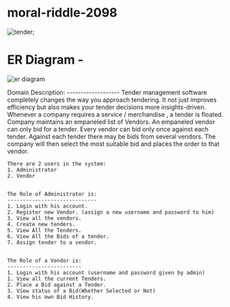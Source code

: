 
# moral-riddle-2098

![tender](https://user-images.githubusercontent.com/105962036/201521140-523131c6-0d92-43ab-9c8b-db1e71cfdaab.jpg);

ER Diagram -
===========
![er diagram](https://user-images.githubusercontent.com/105962036/201519557-50028f5a-54e1-47fb-a30b-f5d97986ed42.png)

  Domain Description:
	-------------------
    Tender management software completely changes the way you approach tendering. It not just improves efficiency 
    but also makes your tender decisions more insights-driven.
	Whenever a company  requires a service / merchandise , a tender is floated. Company maintains an empaneled list 
	of Vendors. An empaneled vendor can only bid for a tender. Every vendor can bid only once against   each tender. 
	Against each tender there may be   bids from several vendors. The company will then select the most suitable bid 
	and places the order to that vendor.
	
	There are 2 users in the system:
	1. Administrator 
	2. Vendor
	
	
	The Role of Administrator is: 
	-----------------------------
	1. Login with his account.
	2. Register new Vendor. (assign a new username and password to him)
	3. View all the vendors.
	4. Create new tenders.
	5. View All the Tenders.
	6. View All the Bids of a tender.
	7. Assign tender to a vendor.
	
	
	The Role of a Vendor is: 
	------------------------
	1. Login with his account (username and password given by admin)
	1. View all the current Tenders.
	2. Place a Bid against a Tender.
	3. View status of a Bid(Whether Selected or Not)
	4. View his own Bid History.
